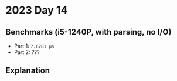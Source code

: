 # 2023 Day 14

## Benchmarks (i5-1240P, with parsing, no I/O)

- Part 1: `7.6281 µs`
- Part 2: ???

## Explanation
